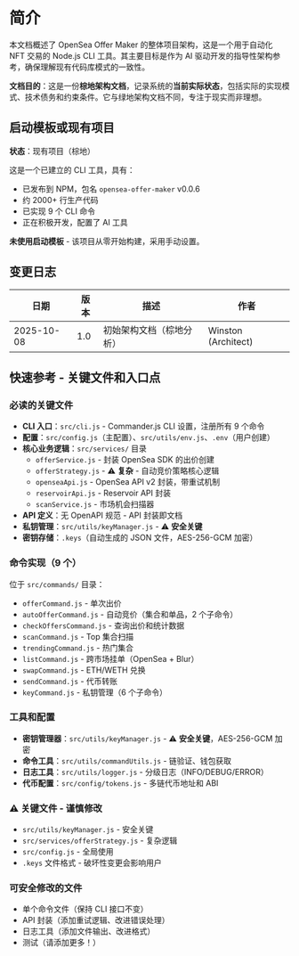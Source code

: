 # 简介

本文档概述了 OpenSea Offer Maker 的整体项目架构，这是一个用于自动化 NFT 交易的 Node.js CLI 工具。其主要目标是作为 AI 驱动开发的指导性架构参考，确保理解现有代码库模式的一致性。

**文档目的**：这是一份**棕地架构文档**，记录系统的**当前实际状态**，包括实际的实现模式、技术债务和约束条件。它与绿地架构文档不同，专注于现实而非理想。

## 启动模板或现有项目

**状态**：现有项目（棕地）

这是一个已建立的 CLI 工具，具有：
- 已发布到 NPM，包名 `opensea-offer-maker` v0.0.6
- 约 2000+ 行生产代码
- 已实现 9 个 CLI 命令
- 正在积极开发，配置了 AI 工具

**未使用启动模板** - 该项目从零开始构建，采用手动设置。

## 变更日志

| 日期 | 版本 | 描述 | 作者 |
|------|------|------|------|
| 2025-10-08 | 1.0 | 初始架构文档（棕地分析） | Winston (Architect) |

## 快速参考 - 关键文件和入口点

### 必读的关键文件

- **CLI 入口**：`src/cli.js` - Commander.js CLI 设置，注册所有 9 个命令
- **配置**：`src/config.js`（主配置）、`src/utils/env.js`、`.env`（用户创建）
- **核心业务逻辑**：`src/services/` 目录
  - `offerService.js` - 封装 OpenSea SDK 的出价创建
  - `offerStrategy.js` - ⚠️ **复杂** - 自动竞价策略核心逻辑
  - `openseaApi.js` - OpenSea API v2 封装，带重试机制
  - `reservoirApi.js` - Reservoir API 封装
  - `scanService.js` - 市场机会扫描器
- **API 定义**：无 OpenAPI 规范 - API 封装即文档
- **私钥管理**：`src/utils/keyManager.js` - ⚠️ **安全关键**
- **密钥存储**：`.keys`（自动生成的 JSON 文件，AES-256-GCM 加密）

### 命令实现（9 个）

位于 `src/commands/` 目录：
- `offerCommand.js` - 单次出价
- `autoOfferCommand.js` - 自动竞价（集合和单品，2 个子命令）
- `checkOffersCommand.js` - 查询出价和统计数据
- `scanCommand.js` - Top 集合扫描
- `trendingCommand.js` - 热门集合
- `listCommand.js` - 跨市场挂单（OpenSea + Blur）
- `swapCommand.js` - ETH/WETH 兑换
- `sendCommand.js` - 代币转账
- `keyCommand.js` - 私钥管理（6 个子命令）

### 工具和配置

- **密钥管理器**：`src/utils/keyManager.js` - ⚠️ **安全关键**，AES-256-GCM 加密
- **命令工具**：`src/utils/commandUtils.js` - 链验证、钱包获取
- **日志工具**：`src/utils/logger.js` - 分级日志（INFO/DEBUG/ERROR）
- **代币配置**：`src/config/tokens.js` - 多链代币地址和 ABI

### ⚠️ 关键文件 - 谨慎修改

- `src/utils/keyManager.js` - 安全关键
- `src/services/offerStrategy.js` - 复杂逻辑
- `src/config.js` - 全局使用
- `.keys` 文件格式 - 破坏性变更会影响用户

### 可安全修改的文件

- 单个命令文件（保持 CLI 接口不变）
- API 封装（添加重试逻辑、改进错误处理）
- 日志工具（添加文件输出、改进格式）
- 测试（请添加更多！）
